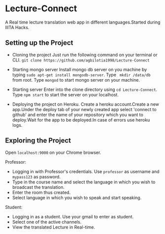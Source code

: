 # Lecture-Connect
A Real time lecture translation web app in different languages.Started during IIITA Hacks.

## Setting up the Project

- Cloning the project
Just run the following command on your terminal or CLI.
``` git clone https://github.com/agbilotia1998/Lecture-Connect ```

- Starting mongo server
Install mongo db server on you machine by typing ``` sudo apt-get install mongodb-server ```.
Type ``` mkdir /data/db``` from root.
Type ``` mongod ``` to start mongo server on your machine.

- Starting server
Enter into the clone directory using ``` cd Lecture-Connect ```.
Type ``` npm start ``` to start the server on your localhost.

- Deploying the project on Heroku.
Create a heroku account.Create a new app.Under the deploy tab of your newly created app
select 'connect to github' and enter the name of your repository which you want to deploy.Wait for the app to be deployed.In case of errors use
heroku logs.

## Exploring the Project

Open ``` localhost:9000 ``` on your Chrome browser.

Professor:
  - Logging in with Professor's credentials. Use ``` professor ``` as username and ``` mypass123 ``` as password.
  - Type in the course name and select the language in which you wish to broadcast the translation.
  - Enter the room thus created.
  - Select language in which you wish to speak and start speaking.


Student:
  - Logging in as a student. Use your gmail to enter as student.
  - Select one of the active channels.
  - View the translated Lecture in Real-time.
